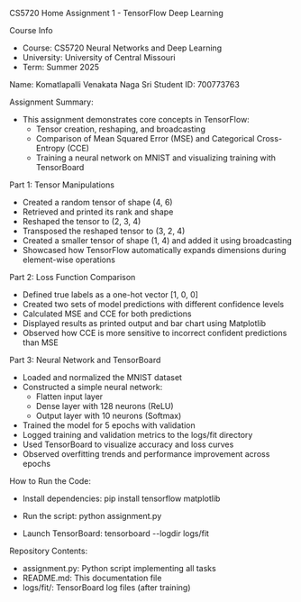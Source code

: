 CS5720 Home Assignment 1 - TensorFlow Deep Learning

 Course Info
- Course: CS5720 Neural Networks and Deep Learning
- University: University of Central Missouri
- Term: Summer 2025

Name: Komatlapalli Venakata Naga Sri 
Student ID: 700773763

Assignment Summary:

- This assignment demonstrates core concepts in TensorFlow:
  - Tensor creation, reshaping, and broadcasting
  - Comparison of Mean Squared Error (MSE) and Categorical Cross-Entropy (CCE)
  - Training a neural network on MNIST and visualizing training with TensorBoard

Part 1: Tensor Manipulations

- Created a random tensor of shape (4, 6)
- Retrieved and printed its rank and shape
- Reshaped the tensor to (2, 3, 4)
- Transposed the reshaped tensor to (3, 2, 4)
- Created a smaller tensor of shape (1, 4) and added it using broadcasting
- Showcased how TensorFlow automatically expands dimensions during element-wise operations

Part 2: Loss Function Comparison

- Defined true labels as a one-hot vector [1, 0, 0]
- Created two sets of model predictions with different confidence levels
- Calculated MSE and CCE for both predictions
- Displayed results as printed output and bar chart using Matplotlib
- Observed how CCE is more sensitive to incorrect confident predictions than MSE

Part 3: Neural Network and TensorBoard

- Loaded and normalized the MNIST dataset
- Constructed a simple neural network:
  - Flatten input layer
  - Dense layer with 128 neurons (ReLU)
  - Output layer with 10 neurons (Softmax)
- Trained the model for 5 epochs with validation
- Logged training and validation metrics to the logs/fit directory
- Used TensorBoard to visualize accuracy and loss curves
- Observed overfitting trends and performance improvement across epochs

How to Run the Code:

- Install dependencies:
  pip install tensorflow matplotlib

- Run the script:
  python assignment.py

- Launch TensorBoard:
  tensorboard --logdir logs/fit

Repository Contents:

- assignment.py: Python script implementing all tasks
- README.md: This documentation file
- logs/fit/: TensorBoard log files (after training)
